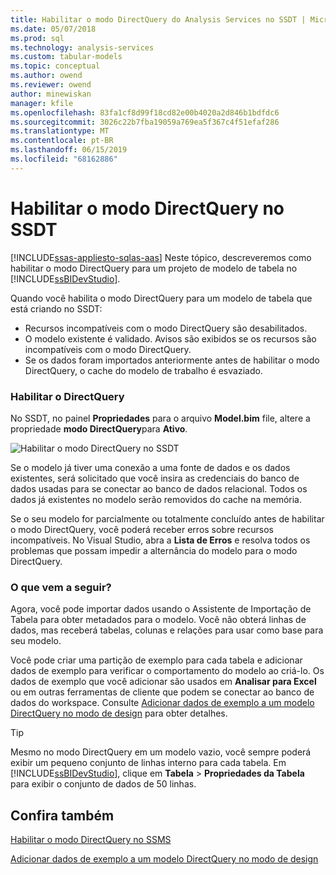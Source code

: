 ```yaml
---
title: Habilitar o modo DirectQuery do Analysis Services no SSDT | Microsoft Docs
ms.date: 05/07/2018
ms.prod: sql
ms.technology: analysis-services
ms.custom: tabular-models
ms.topic: conceptual
ms.author: owend
ms.reviewer: owend
author: minewiskan
manager: kfile
ms.openlocfilehash: 83fa1cf8d99f18cd82e00b4020a2d846b1bdfdc6
ms.sourcegitcommit: 3026c22b7fba19059a769ea5f367c4f51efaf286
ms.translationtype: MT
ms.contentlocale: pt-BR
ms.lasthandoff: 06/15/2019
ms.locfileid: "68162886"
---
```

# <a name="enable-directquery-mode-in-ssdt"></a>Habilitar o modo DirectQuery no SSDT
[!INCLUDE[ssas-appliesto-sqlas-aas](../../includes/ssas-appliesto-sqlas-aas.md)]
Neste tópico, descreveremos como habilitar o modo DirectQuery para um projeto de modelo de tabela no [!INCLUDE[ssBIDevStudio](../../includes/ssbidevstudio-md.md)].  
  
Quando você habilita o modo DirectQuery para um modelo de tabela que está criando no SSDT:
-   Recursos incompatíveis com o modo DirectQuery são desabilitados.  
-   O modelo existente é validado. Avisos são exibidos se os recursos são incompatíveis com o modo DirectQuery.  
-   Se os dados foram importados anteriormente antes de habilitar o modo DirectQuery, o cache do modelo de trabalho é esvaziado.  
  
### <a name="enable-directquery"></a>Habilitar o DirectQuery  
  
No SSDT, no painel **Propriedades** para o arquivo **Model.bim** file, altere a propriedade **modo DirectQuery**para **Ativo**.  

![Habilitar o modo DirectQuery no SSDT](../../analysis-services/tabular-models/media/enable-directquery-mode-in-ssdt.png)
  
Se o modelo já tiver uma conexão a uma fonte de dados e os dados existentes, será solicitado que você insira as credenciais do banco de dados usadas para se conectar ao banco de dados relacional. Todos os dados já existentes no modelo serão removidos do cache na memória.  
  
Se o seu modelo for parcialmente ou totalmente concluído antes de habilitar o modo DirectQuery, você poderá receber erros sobre recursos incompatíveis. No Visual Studio, abra a **Lista de Erros** e resolva todos os problemas que possam impedir a alternância do modelo para o modo DirectQuery.  


### <a name="whats-next"></a>O que vem a seguir? 
Agora, você pode importar dados usando o Assistente de Importação de Tabela para obter metadados para o modelo. Você não obterá linhas de dados, mas receberá tabelas, colunas e relações para usar como base para seu modelo. 

Você pode criar uma partição de exemplo para cada tabela e adicionar dados de exemplo para verificar o comportamento do modelo ao criá-lo. Os dados de exemplo que você adicionar são usados em **Analisar para Excel** ou em outras ferramentas de cliente que podem se conectar ao banco de dados do workspace. Consulte [Adicionar dados de exemplo a um modelo DirectQuery no modo de design](../../analysis-services/tabular-models/add-sample-data-to-a-directquery-model-in-design-mode.md) para obter detalhes.  
  
> [!TIP]
>  Mesmo no modo DirectQuery em um modelo vazio, você sempre poderá exibir um pequeno conjunto de linhas interno para cada tabela. Em [!INCLUDE[ssBIDevStudio](../../includes/ssbidevstudio-md.md)], clique em **Tabela** > **Propriedades da Tabela** para exibir o conjunto de dados de 50 linhas.  
  
  
## <a name="see-also"></a>Confira também  
[Habilitar o modo DirectQuery no SSMS](../../analysis-services/tabular-models/enable-directquery-mode-in-ssms.md)

[Adicionar dados de exemplo a um modelo DirectQuery no modo de design](../../analysis-services/tabular-models/add-sample-data-to-a-directquery-model-in-design-mode.md)
  
